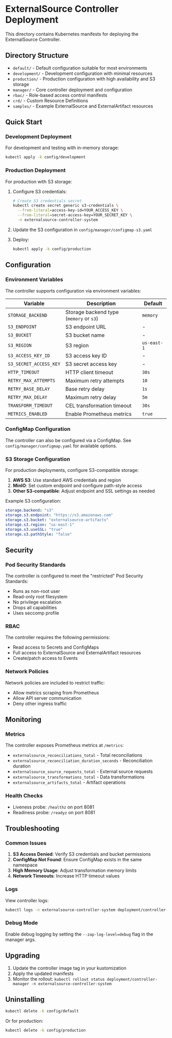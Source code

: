 # ExternalSource Controller Deployment

This directory contains Kubernetes manifests for deploying the ExternalSource Controller.

## Directory Structure

- `default/` - Default configuration suitable for most environments
- `development/` - Development configuration with minimal resources
- `production/` - Production configuration with high availability and S3 storage
- `manager/` - Core controller deployment and configuration
- `rbac/` - Role-based access control manifests
- `crd/` - Custom Resource Definitions
- `samples/` - Example ExternalSource and ExternalArtifact resources

## Quick Start

### Development Deployment

For development and testing with in-memory storage:

```bash
kubectl apply -k config/development
```

### Production Deployment

For production with S3 storage:

1. Configure S3 credentials:
   ```bash
   # Create S3 credentials secret
   kubectl create secret generic s3-credentials \
     --from-literal=access-key-id=YOUR_ACCESS_KEY \
     --from-literal=secret-access-key=YOUR_SECRET_KEY \
     -n externalsource-controller-system
   ```

2. Update the S3 configuration in `config/manager/configmap-s3.yaml`

3. Deploy:
   ```bash
   kubectl apply -k config/production
   ```

## Configuration

### Environment Variables

The controller supports configuration via environment variables:

| Variable | Description | Default |
|----------|-------------|---------|
| `STORAGE_BACKEND` | Storage backend type (`memory` or `s3`) | `memory` |
| `S3_ENDPOINT` | S3 endpoint URL | - |
| `S3_BUCKET` | S3 bucket name | - |
| `S3_REGION` | S3 region | `us-east-1` |
| `S3_ACCESS_KEY_ID` | S3 access key ID | - |
| `S3_SECRET_ACCESS_KEY` | S3 secret access key | - |
| `HTTP_TIMEOUT` | HTTP client timeout | `30s` |
| `RETRY_MAX_ATTEMPTS` | Maximum retry attempts | `10` |
| `RETRY_BASE_DELAY` | Base retry delay | `1s` |
| `RETRY_MAX_DELAY` | Maximum retry delay | `5m` |
| `TRANSFORM_TIMEOUT` | CEL transformation timeout | `30s` |
| `METRICS_ENABLED` | Enable Prometheus metrics | `true` |

### ConfigMap Configuration

The controller can also be configured via a ConfigMap. See `config/manager/configmap.yaml` for available options.

### S3 Storage Configuration

For production deployments, configure S3-compatible storage:

1. **AWS S3**: Use standard AWS credentials and region
2. **MinIO**: Set custom endpoint and configure path-style access
3. **Other S3-compatible**: Adjust endpoint and SSL settings as needed

Example S3 configuration:
```yaml
storage.backend: "s3"
storage.s3.endpoint: "https://s3.amazonaws.com"
storage.s3.bucket: "externalsource-artifacts"
storage.s3.region: "us-east-1"
storage.s3.useSSL: "true"
storage.s3.pathStyle: "false"
```

## Security

### Pod Security Standards

The controller is configured to meet the "restricted" Pod Security Standards:

- Runs as non-root user
- Read-only root filesystem
- No privilege escalation
- Drops all capabilities
- Uses seccomp profile

### RBAC

The controller requires the following permissions:

- Read access to Secrets and ConfigMaps
- Full access to ExternalSource and ExternalArtifact resources
- Create/patch access to Events

### Network Policies

Network policies are included to restrict traffic:

- Allow metrics scraping from Prometheus
- Allow API server communication
- Deny other ingress traffic

## Monitoring

### Metrics

The controller exposes Prometheus metrics at `/metrics`:

- `externalsource_reconciliations_total` - Total reconciliations
- `externalsource_reconciliation_duration_seconds` - Reconciliation duration
- `externalsource_source_requests_total` - External source requests
- `externalsource_transformations_total` - Data transformations
- `externalsource_artifacts_total` - Artifact operations

### Health Checks

- Liveness probe: `/healthz` on port 8081
- Readiness probe: `/readyz` on port 8081

## Troubleshooting

### Common Issues

1. **S3 Access Denied**: Verify S3 credentials and bucket permissions
2. **ConfigMap Not Found**: Ensure ConfigMap exists in the same namespace
3. **High Memory Usage**: Adjust transformation memory limits
4. **Network Timeouts**: Increase HTTP timeout values

### Logs

View controller logs:
```bash
kubectl logs -n externalsource-controller-system deployment/controller-manager
```

### Debug Mode

Enable debug logging by setting the `--zap-log-level=debug` flag in the manager args.

## Upgrading

1. Update the controller image tag in your kustomization
2. Apply the updated manifests
3. Monitor the rollout: `kubectl rollout status deployment/controller-manager -n externalsource-controller-system`

## Uninstalling

```bash
kubectl delete -k config/default
```

Or for production:
```bash
kubectl delete -k config/production
```